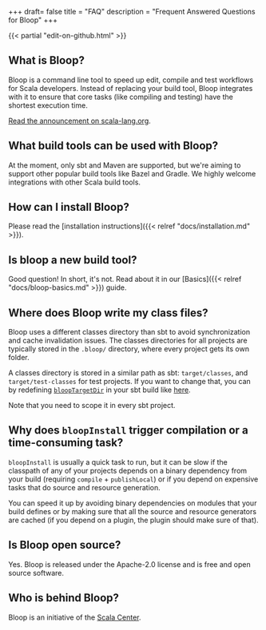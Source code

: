 +++
draft= false
title = "FAQ"
description = "Frequent Answered Questions for Bloop"
+++

{{< partial "edit-on-github.html" >}}

## What is Bloop?

Bloop is a command line tool to speed up edit, compile and test workflows for
Scala developers. Instead of replacing your build tool, Bloop integrates with
it to ensure that core tasks (like compiling and testing) have the shortest
execution time.

[Read the announcement on
scala-lang.org](https://www.scala-lang.org/blog/2017/11/30/bloop-release.html).

## What build tools can be used with Bloop?

At the moment, only sbt and Maven are supported, but we're aiming to support
other popular build tools like Bazel and Gradle. We highly welcome
integrations with other Scala build tools.

## How can I install Bloop?

Please read the [installation instructions]({{< relref "docs/installation.md" >}}).

## Is bloop a new build tool?

Good question! In short, it's not. Read about it in our [Basics]({{< relref
"docs/bloop-basics.md" >}}) guide.

## Where does Bloop write my class files?

Bloop uses a different classes directory than sbt to avoid synchronization
and cache invalidation issues. The classes directories for all projects are
typically stored in the `.bloop/` directory, where every project gets
its own folder.

A classes directory is stored in a similar path as sbt: `target/classes`, and
`target/test-classes` for test projects. If you want to change that, you can
by redefining
[`bloopTargetDir`](https://github.com/scalacenter/bloop/blob/6e1d55cc840905c475d4e97eaf443fdacfcf1e34/integrations/sbt-bloop/src/main/scala/bloop/integrations/sbt/SbtBloop.scala#L26-L27)
in your sbt build like [here](https://github.com/scalacenter/bloop/blob/6e1d55cc840905c475d4e97eaf443fdacfcf1e34/integrations/sbt-bloop/src/main/scala/bloop/integrations/sbt/SbtBloop.scala#L59).

<span class="label warning">Note</span> that you need to scope it in every
sbt project.

## Why does `bloopInstall` trigger compilation or a time-consuming task?

`bloopInstall` is usually a quick task to run, but it can be slow if the classpath
of any of your projects depends on a binary dependency from your build (requiring
`compile` + `publishLocal`) or if you depend on expensive tasks that do source
and resource generation.

You can speed it up by avoiding binary dependencies on modules that your build defines
or by making sure that all the source and resource generators are cached (if you depend
on a plugin, the plugin should make sure of that).

## Is Bloop open source?

Yes. Bloop is released under the Apache-2.0 license and is free and open source software.

## Who is behind Bloop?

Bloop is an initiative of the [Scala Center](https://scala.epfl.ch).
